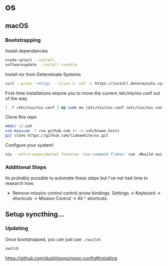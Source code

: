 # os

## macOS

### Bootstrapping

Install dependencies

```sh
xcode-select --install
softwareupdate --install-rosetta
```

Install nix from Determinate Systems

```sh
curl --proto '=https' --tlsv1.2 -sSf -L https://install.determinate.systems/nix | sh -s -- install
```

First-time installations require you to move the current /etc/nix/nix.conf out of the way.

```sh
[ -f /etc/nix/nix.conf ] && sudo mv /etc/nix/nix.conf /etc/nix/nix.conf.before-nix-darwin
```

Clone this repo

```sh
mkdir ~/.ssh
ssh-keyscan -t rsa github.com >> ~/.ssh/known_hosts
git clone https://github.com/liamawhite/os.git
```

Configure your system!

```sh
nix --extra-experimental-features 'nix-command flakes' run .#build-switch
```

### Additional Steps

Its probably possible to automate these steps but I've not had time to research how.

- Remove mission control control arrow bindings. Settings -> Keyboard -> shortcuts -> Mission Control -> All ^<direction> shortcuts. 

## Setup syncthing...

### Updating

Once bootstrapped, you can just use `./switch`

```sh
switch
```

https://github.com/dustinlyons/nixos-config#installing